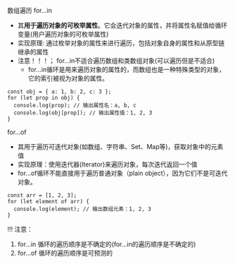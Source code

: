 数组遍历
for...in
- 其**用于遍历对象的可枚举属性**。它会迭代对象的属性，并将属性名赋值给循环变量(用户遍历对象的可枚举属性)
- 实现原理: 通过枚举对象的属性来进行遍历，包括对象自身的属性和从原型链继承的属性
- 注意！！！； for...in不适合遍历数组和类数组对象(可以遍历但是不适合)
  - for...in循环是用来遍历对象的属性的，而数组也是一种特殊类型的对象，它的索引被视为对象的属性。
```
const obj = { a: 1, b: 2, c: 3 };
for (let prop in obj) {
  console.log(prop); // 输出属性名：a, b, c
  console.log(obj[prop]); // 输出属性值：1, 2, 3
}
```

for...of
- 其用于遍历可迭代对象(如数组、字符串、Set、Map等)，获取对象中的元素值
- 实现原理：使用迭代器(Iterator)来遍历对象，每次迭代返回一个值
- for...of循环不能直接用于遍历普通对象（plain object），因为它们不是可迭代对象。
```
const arr = [1, 2, 3];
for (let element of arr) {
  console.log(element); // 输出数组元素：1, 2, 3
}
```

!!! 注意：
1. for...in 循环的遍历顺序是不确定的(for...in的遍历顺序是不确定的)
2. for...of 循环的遍历顺序是可预测的
